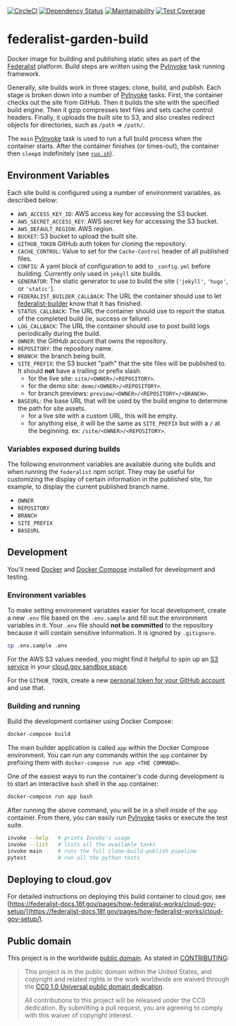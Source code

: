 [![CircleCI](https://circleci.com/gh/18F/federalist-garden-build.svg?style=svg)](https://circleci.com/gh/18F/federalist-garden-build)
[![Dependency Status](https://gemnasium.com/badges/github.com/18F/federalist-garden-build.svg)](https://gemnasium.com/github.com/18F/federalist-garden-build)
[![Maintainability](https://api.codeclimate.com/v1/badges/b7ddc95a6745610b685b/maintainability)](https://codeclimate.com/github/18F/federalist-garden-build/maintainability)
[![Test Coverage](https://api.codeclimate.com/v1/badges/b7ddc95a6745610b685b/test_coverage)](https://codeclimate.com/github/18F/federalist-garden-build/test_coverage)

# federalist-garden-build

Docker image for building and publishing static sites as part of the [Federalist][] platform. Build steps are written using the [PyInvoke][] task running framework.

Generally, site builds work in three stages: clone, build, and publish. Each stage is broken down into a number of [PyInvoke][] tasks. First, the container checks out the site from GitHub. Then it builds the site with the specified build engine. Then it gzip compresses text files and sets cache control headers. Finally, it uploads the built site to S3, and also creates redirect objects for directories, such as `/path` => `/path/`.

The `main` [PyInvoke][] task is used to run a full build process when the container starts. After the container finishes (or times-out), the container then `sleep`s indefinitely (see [`run.sh`](run.sh)).

## Environment Variables

Each site build is configured using a number of environment variables, as described below:

* `AWS_ACCESS_KEY_ID`: AWS access key for accessing the S3 bucket.
* `AWS_SECRET_ACCESS_KEY`: AWS secret key for accessing the S3 bucket.
* `AWS_DEFAULT_REGION`: AWS region.
* `BUCKET`: S3 bucket to upload the built site.
* `GITHUB_TOKEN` GitHub auth token for cloning the repository.
* `CACHE_CONTROL`: Value to set for the `Cache-Control` header of all published files.
* `CONFIG`: A yaml block of configuration to add to `_config.yml` before building. Currently only used in `jekyll` site builds.
* `GENERATOR`: The static generator to use to build the site (`'jekyll'`, `'hugo'`, or `'static'`).
* `FEDERALIST_BUILDER_CALLBACK`: The URL the container should use to let [federalist-builder][] know that it has finished.
* `STATUS_CALLBACK`: The URL the container should use to report the status of the completed build (ie, success or failure).
* `LOG_CALLBACK`: The URL the container should use to post build logs periodically during the build.
* `OWNER`: the GitHub account that owns the repository.
* `REPOSITORY`: the repository name.
* `BRANCH`: the branch being built.
* `SITE_PREFIX`: the S3 bucket "path" that the site files will be published to. It should **not** have a trailing or prefix slash.
  * for the live site: `site/<OWNER>/<REPOSITORY>`.
  * for the demo site: `demo/<OWNER>/<REPOSITORY>`.
  * for branch previews: `preview/<OWNER>/<REPOSITORY>/<BRANCH>`.
* `BASEURL`: the base URL that will be used by the build engine to determine the path for site assets.
  * for a live site with a custom URL, this will be empty.
  * for anything else, it will be the same as `SITE_PREFIX` but
    with a `/` at the beginning. ex: `/site/<OWNER>/<REPOSITORY>`.

### Variables exposed during builds

The following environment variables are available during site builds and when running the `federalist` npm script. They may be useful for customizing the display of certain information in the published site, for example, to display the current published branch name.

* `OWNER`
* `REPOSITORY`
* `BRANCH`
* `SITE_PREFIX`
* `BASEURL`

## Development

You'll need [Docker][] and [Docker Compose][] installed for development and testing.

### Environment variables

To make setting environment variables easier for local development,
create a new `.env` file based on the `.env.sample` and fill out the environment variables in it. Your `.env` file should **not be committed** to the repository
because it will contain sensitive information. It is ignored by `.gitignore`.

```sh
cp .env.sample .env
```

For the AWS S3 values needed, you might find it helpful to
spin up an [S3 service](https://cloud.gov/docs/services/s3/) in your [cloud.gov sandbox space](https://cloud.gov/overview/pricing/free-limited-sandbox/).

For the `GITHUB_TOKEN`, create a new [personal token for your GitHub account](https://help.github.com/articles/creating-a-personal-access-token-for-the-command-line/) and use that.

### Building and running

Build the development container using Docker Compose:

```sh
docker-compose build
```

The main builder application is called `app` within the Docker Compose environment.
You can run any commands within the `app` container by prefixing them with `docker-compose run app <THE COMMAND>`.

One of the easiest ways to run the container's code during development is to start
an interactive `bash` shell in the `app` container:

```sh
docker-compose run app bash
```

After running the above command, you will be in a shell inside of the `app` container. From there, you can easily run [PyInvoke][] tasks or execute the test suite.

```sh
invoke --help   # prints Invoke's usage
invoke --list   # lists all the available tasks
invoke main     # runs the full clone-build-publish pipeline
pytest          # run all the python tests
```

## Deploying to cloud.gov

For detailed instructions on deploying this build container to cloud.gov, see [https://federalist-docs.18f.gov/pages/how-federalist-works/cloud-gov-setup/](https://federalist-docs.18f.gov/pages/how-federalist-works/cloud-gov-setup/).

## Public domain

This project is in the worldwide [public domain](LICENSE.md). As stated in [CONTRIBUTING](CONTRIBUTING.md):

> This project is in the public domain within the United States, and copyright and related rights in the work worldwide are waived through the [CC0 1.0 Universal public domain dedication](https://creativecommons.org/publicdomain/zero/1.0/).
>
> All contributions to this project will be released under the CC0 dedication. By submitting a pull request, you are agreeing to comply with this waiver of copyright interest.

[PyInvoke]: http://www.pyinvoke.org/
[Federalist]: https://federalist.18f.gov
[Docker Compose]: https://docs.docker.com/compose/install/
[Docker]: https://docs.docker.com/engine/installation/
[federalist-builder]: https://github.com/18f/federalist-builder
